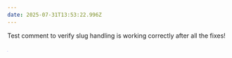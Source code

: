 ```yaml
---
date: 2025-07-31T13:53:22.996Z
---
```


Test comment to verify slug handling is working correctly after all the fixes!

![Comment Image](https://github.com/pocha/iyc/blob/master/_posts/2025-07-30-post-1/2025-07-30-post-1-comment-45d334bf-test_comment_image.png?raw=true)
